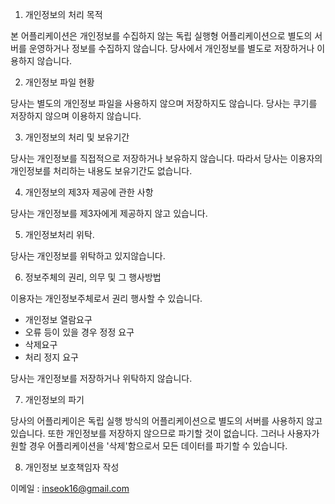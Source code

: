 1. 개인정보의 처리 목적

본 어플리케이션은 개인정보를 수집하지 않는 독립 실행형 어플리케이션으로 별도의 서버를 운영하거나 정보를 수집하지 않습니다.
당사에서 개인정보를 별도로 저장하거나 이용하지 않습니다.


2. 개인정보 파일 현황

당사는 별도의 개인정보 파일을 사용하지 않으며 저장하지도 않습니다.
당사는 쿠기를 저장하지 않으며 이용하지 않습니다.


3. 개인정보의 처리 및 보유기간

당사는 개인정보를 직접적으로 저장하거나 보유하지 않습니다.
따라서 당사는 이용자의 개인정보를 처리하는 내용도 보유기간도 없습니다.


4. 개인정보의 제3자 제공에 관한 사항

당사는 개인정보를 제3자에게 제공하지 않고 있습니다.


5. 개인정보처리 위탁.

당사는 개인정보를 위탁하고 있지않습니다.


6. 정보주체의 권리, 의무 및 그 행사방법

이용자는 개인정보주체로서 권리 행사할 수 있습니다.

 - 개인정보 열람요구
 - 오류 등이 있을 경우 정정 요구
 - 삭제요구
 - 처리 정지 요구

당사는 개인정보를 저장하거나 위탁하지 않습니다.


7. 개인정보의 파기

당사의 어플리케이은 독립 실행 방식의 어플리케이션으로 별도의 서버를 사용하지 않고있습니다.
또한 개인정보를 저장하지 않으므로 파기할 것이 없습니다.
그러나 사용자가 원할 경우 어플리케이션을 '삭제'함으로서 모든 데이터를 파기할 수 있습니다.


8. 개인정보 보호책임자 작성

이메일 : inseok16@gmail.com